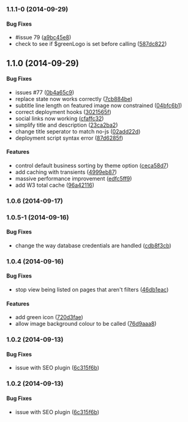 <a name="1.1.1-0"></a>
### 1.1.1-0 (2014-09-29)


#### Bug Fixes

* #issue 79 ([a9bc45e8](https://craigmdennis@bitbucket.org/simplebitdesign/localwhistler.com/commit/a9bc45e87c73f59dbaf3e99b6f8762b0b3b959d2))
* check to see if $greenLogo is set before calling ([587dc822](https://craigmdennis@bitbucket.org/simplebitdesign/localwhistler.com/commit/587dc822f339d0249d04e62de8211a6b32177bff))


<a name="1.1.0"></a>
## 1.1.0 (2014-09-29)


#### Bug Fixes

* issues #77 ([0b4a65c9](https://craigmdennis@bitbucket.org/simplebitdesign/localwhistler.com/commit/0b4a65c99b61c60f4597567abbb665cc9a81b7aa))
* replace state now works correctly ([7cb884be](https://craigmdennis@bitbucket.org/simplebitdesign/localwhistler.com/commit/7cb884be5c615a0879aba43c309a1ff86f3b24d5))
* subtitle line length on featured image now constrained ([04bfc6b1](https://craigmdennis@bitbucket.org/simplebitdesign/localwhistler.com/commit/04bfc6b171d0f4c90ca04c9367b3b1db939c31c7))
* correct deployment hooks ([3021565f](https://craigmdennis@bitbucket.org/simplebitdesign/localwhistler.com/commit/3021565fbbfed2264409268040743ec0abfe8ad8))
* social links now working ([cfaffc32](https://craigmdennis@bitbucket.org/simplebitdesign/localwhistler.com/commit/cfaffc32a623bcb236d4d5ed52f5948ea440e08f))
* simplify title and description ([23ca2ba2](https://craigmdennis@bitbucket.org/simplebitdesign/localwhistler.com/commit/23ca2ba271b8eb828191d765f43ad848f272dce2))
* change title seperator to match no-js ([02add22d](https://craigmdennis@bitbucket.org/simplebitdesign/localwhistler.com/commit/02add22d2b0be6f4eb4f11a58df57c0139e9e09e))
* deployment script syntax error ([87d6285f](https://craigmdennis@bitbucket.org/simplebitdesign/localwhistler.com/commit/87d6285f7dd0d9e4d27e667ed8c00e9dde51cbaf))


#### Features

* control default business sorting by theme option ([ceca58d7](https://craigmdennis@bitbucket.org/simplebitdesign/localwhistler.com/commit/ceca58d7fde6678f79e85167a49d43a7bf7eff35))
* add caching with transients ([4999eb87](https://craigmdennis@bitbucket.org/simplebitdesign/localwhistler.com/commit/4999eb8750169772d7fad91ee0aee79932fb444f))
* massive performance improvement ([edfc5ff9](https://craigmdennis@bitbucket.org/simplebitdesign/localwhistler.com/commit/edfc5ff93841fece6096c30b33703c0fb03980de))
* add W3 total cache ([96a42116](https://craigmdennis@bitbucket.org/simplebitdesign/localwhistler.com/commit/96a4211615739a1b18fb11a091bf73f033552fa3))


<a name="1.0.6"></a>
### 1.0.6 (2014-09-17)


<a name="1.0.5-1"></a>
### 1.0.5-1 (2014-09-16)


#### Bug Fixes

* change the way database credentials are handled ([cdb8f3cb](https://craigmdennis@bitbucket.org/simplebitdesign/localwhistler.com/commit/cdb8f3cbf2da81b2acb843bdcbd3f09e2a5add28))


<a name="1.0.4"></a>
### 1.0.4 (2014-09-16)


#### Bug Fixes

* stop view being listed on pages that aren't filters ([46db1eac](https://craigmdennis@bitbucket.org/simplebitdesign/localwhistler.com/commit/46db1eac0017dc6de647675ef4bfdf98d967662d))


#### Features

* add green icon ([720d3fae](https://craigmdennis@bitbucket.org/simplebitdesign/localwhistler.com/commit/720d3faed4105b67eae159a45e13ccd978147a3b))
* allow image background colour to be called ([76d9aaa8](https://craigmdennis@bitbucket.org/simplebitdesign/localwhistler.com/commit/76d9aaa83418d508691f158603c6d65e69205f1b))


<a name="1.0.2"></a>
### 1.0.2 (2014-09-13)


#### Bug Fixes

* issue with SEO plugin ([6c315f6b](https://craigmdennis@bitbucket.org/simplebitdesign/localwhistler.com/commit/6c315f6bb79f20d1b3c375d49e0f2b5905033a46))


<a name="1.0.2"></a>
### 1.0.2 (2014-09-13)


#### Bug Fixes

* issue with SEO plugin ([6c315f6b](https://craigmdennis@bitbucket.org/simplebitdesign/localwhistler.com/commit/6c315f6bb79f20d1b3c375d49e0f2b5905033a46))

